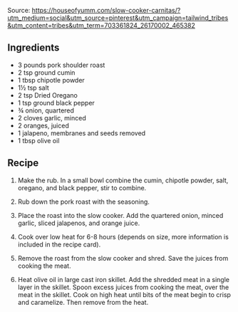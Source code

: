 Source: https://houseofyumm.com/slow-cooker-carnitas/?utm_medium=social&utm_source=pinterest&utm_campaign=tailwind_tribes&utm_content=tribes&utm_term=703361824_26170002_465382

## Ingredients
  - 3 pounds pork shoulder roast
  - 2 tsp ground cumin
  - 1 tbsp chipotle powder
  - 1½ tsp salt
  - 2 tsp Dried Oregano
  - 1 tsp ground black pepper 
  - ¾ onion, quartered
  - 2 cloves garlic, minced
  - 2 oranges, juiced
  - 1 jalapeno, membranes and seeds removed
  - 1 tbsp olive oil 

## Recipe
1. Make the rub. In a small bowl combine the cumin, chipotle powder, salt, oregano, and black pepper, stir to combine.
    
2. Rub down the pork roast with the seasoning.

3. Place the roast into the slow cooker. Add the quartered onion, minced garlic, sliced jalapenos, and orange juice.
    
4. Cook over low heat for 6-8 hours (depends on size, more information is included in the recipe card).
    
5. Remove the roast from the slow cooker and shred. Save the juices from cooking the meat. 
    
6. Heat olive oil in large cast iron skillet. Add the shredded meat in a single layer in the skillet. Spoon excess juices from cooking the meat, over the meat in the skillet. Cook on high heat until bits of the meat begin to crisp and caramelize. Then remove from the heat.

